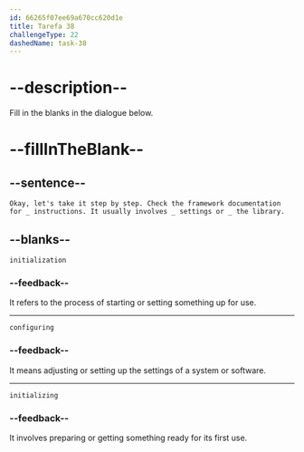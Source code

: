 ```yaml
---
id: 66265f07ee69a670cc620d1e
title: Tarefa 38
challengeType: 22
dashedName: task-38
---
```


<!--
AUDIO REFERENCE:
Brian: Okay, let's take it step by step. Check the framework documentation for initialization instructions. It usually involves configuring settings or initializing the library.
-->

# --description--

Fill in the blanks in the dialogue below.

# --fillInTheBlank--

## --sentence--

`Okay, let's take it step by step. Check the framework documentation for _ instructions. It usually involves _ settings or _ the library.`

## --blanks--

`initialization`

### --feedback--

It refers to the process of starting or setting something up for use.

---

`configuring`

### --feedback--

It means adjusting or setting up the settings of a system or software.

---

`initializing`

### --feedback--

It involves preparing or getting something ready for its first use.
